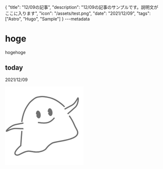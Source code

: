 {
  "title": "12/09の記事",
  "description": "12/09の記事のサンプルです。説明文がここに入ります",
  "icon": "/assets/test.png",
  "date": "2021/12/09",
  "tags": ["Astro", "Hugo", "Sample"]
}
---metadata

# hoge
hogehoge

## today
2021/12/09

![img](/assets/test.png)
